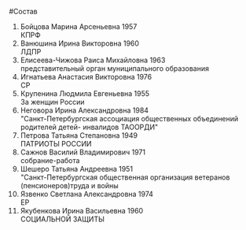 #Состав
1. Бойцова Марина Арсеньевна 1957   
    КПРФ
2. Ванюшина Ирина Викторовна 1960   
    ЛДПР
3. Елисеева-Чижова Раиса Михайловна 1963   
    представительный орган муниципального образования
4. Игнатьева Анастасия Викторовна 1976   
    СР
5. Крупенина Людмила Евгеньевна 1955   
    За женщин России
6. Неговора Ирина Александровна 1984   
    "Санкт-Петербургская ассоциация общественных объединений родителей детей- инвалидов ТАООРДИ"
7. Петрова Татьяна Степановна 1949   
    ПАТРИОТЫ РОССИИ
8. Сажнов Василий Владимирович 1971   
    собрание-работа
9. Шешеро Татьяна Андреевна 1951   
    "Санкт-Петербургская общественная организация ветеранов (пенсионеров)труда и войны
10. Язвенко Светлана Александровна 1974   
    ЕР
11. Якубенкова Ирина Васильевна 1960   
    СОЦИАЛЬНОЙ ЗАЩИТЫ
